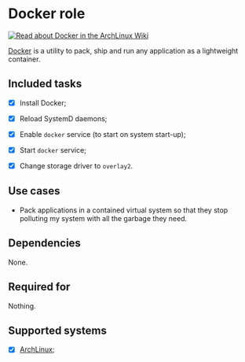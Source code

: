 Docker role
===========

[![Read about Docker in the ArchLinux Wiki](https://img.shields.io/badge/-ArchWiki-informational)][archlinux-wiki]

[Docker][docker] is a utility to pack, ship and run any application as a
lightweight container.


## Included tasks

- [x] Install Docker;
- [x] Reload SystemD daemons;
- [x] Enable `docker` service (to start on system start-up);
- [x] Start `docker` service;
- [x] Change storage driver to `overlay2`.


## Use cases

- Pack applications in a contained virtual system so that they stop polluting
  my system with all the garbage they need.


## Dependencies

None.


## Required for

Nothing.


## Supported systems

- [x] [ArchLinux][archlinux];


[archlinux]: https://www.archlinux.org/
[archlinux-wiki]: https://wiki.archlinux.org/index.php/Docker
[docker]: https://www.docker.com/
